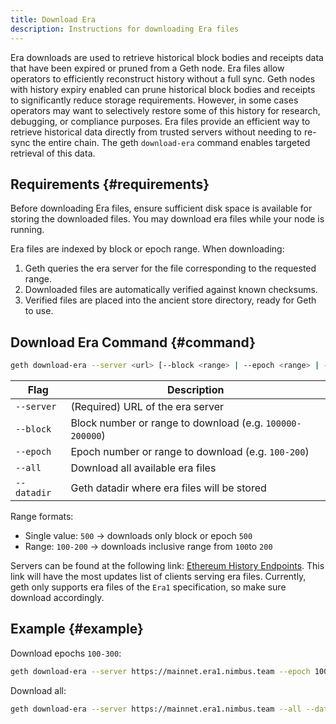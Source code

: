 ```yaml
---
title: Download Era
description: Instructions for downloading Era files
---
```


Era downloads are used to retrieve historical block bodies and receipts data that have been expired or pruned from a Geth node. Era files allow operators to efficiently reconstruct history without a full sync. Geth nodes with history expiry enabled can prune historical block bodies and receipts to significantly reduce storage requirements. However, in some cases operators may want to selectively restore some of this history for research, debugging, or compliance purposes. Era files provide an efficient way to retrieve historical data directly from trusted servers without needing to re-sync the entire chain. The geth `download-era` command enables targeted retrieval of this data.

## Requirements {#requirements}
Before downloading Era files, ensure sufficient disk space is available for storing the downloaded files. You may download era files while your node is running.

Era files are indexed by block or epoch range. When downloading:
1. Geth queries the era server for the file corresponding to the requested range.
2. Downloaded files are automatically verified against known checksums.
3. Verified files are placed into the ancient store directory, ready for Geth to use.

## Download Era Command {#command}
```sh
geth download-era --server <url> [--block <range> | --epoch <range> | --all] --datadir <path>
```

| Flag        | Description                                              |
| ----------- | -------------------------------------------------------- |
| `--server`  | (Required) URL of the era server                         |
| `--block`   | Block number or range to download (e.g. `100000-200000`) |
| `--epoch`   | Epoch number or range to download (e.g. `100-200`)       |
| `--all`     | Download all available era files                         |
| `--datadir` | Geth datadir where era files will be stored              |


Range formats:
 - Single value: `500` → downloads only block or epoch `500`
 - Range: `100-200` → downloads inclusive range from `100`to `200`

Servers can be found at the following link: [Ethereum History Endpoints](https://eth-clients.github.io/history-endpoints/). This link will have the most updates list of clients serving era files. Currently, geth only supports era files of the `Era1` specification, so make sure download accordingly. 

## Example {#example}
Download epochs `100-300`:
```sh
geth download-era --server https://mainnet.era1.nimbus.team --epoch 100-300 --datadir /mnt/geth-data
```

Download all:
```sh
geth download-era --server https://mainnet.era1.nimbus.team --all --datadir /mnt/geth-data
```




